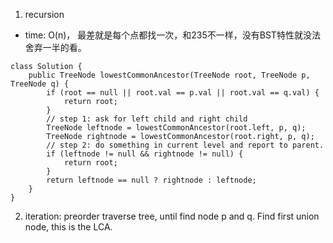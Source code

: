
1. recursion
- time: O(n)， 最差就是每个点都找一次，和235不一样，没有BST特性就没法舍弃一半的看。
```
class Solution {
    public TreeNode lowestCommonAncestor(TreeNode root, TreeNode p, TreeNode q) {
        if (root == null || root.val == p.val || root.val == q.val) {
            return root;
        }
        // step 1: ask for left child and right child
        TreeNode leftnode = lowestCommonAncestor(root.left, p, q);
        TreeNode rightnode = lowestCommonAncestor(root.right, p, q);
        // step 2: do something in current level and report to parent.
        if (leftnode != null && rightnode != null) {
            return root;
        } 
        return leftnode == null ? rightnode : leftnode;      
    }
}
```

2. iteration:
preorder traverse tree, until find node p and q. Find first union node, this is the LCA.
